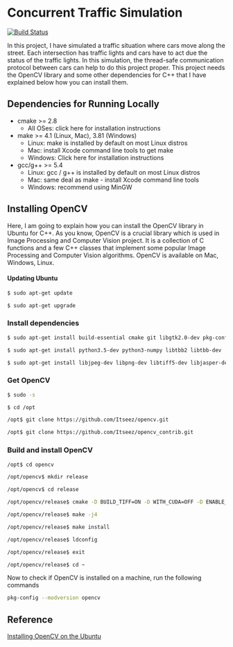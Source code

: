 # Concurrent Traffic Simulation

[![Build Status](https://travis-ci.org/joemccann/dillinger.svg?branch=master)](https://travis-ci.org/joemccann/dillinger)

In this project, I have simulated a traffic situation where cars move along the street. Each intersection has traffic lights and cars have to act due the status of the traffic lights. In this simulation, the thread-safe communication protocol between cars can help to do this project proper. This project needs the OpenCV library and some other dependencies for C++ that I have explained below how you can install them.

## Dependencies for Running Locally
* cmake >= 2.8
    * All OSes: click here for installation instructions
* make >= 4.1 (Linux, Mac), 3.81 (Windows)
    * Linux: make is installed by default on most Linux distros
    * Mac: install Xcode command line tools to get make
    * Windows: Click here for installation instructions
* gcc/g++ >= 5.4
    * Linux: gcc / g++ is installed by default on most Linux distros
    * Mac: same deal as make - install Xcode command line tools
    * Windows: recommend using MinGW

## Installing OpenCV
Here, I am going to explain how you can install the OpenCV library in Ubuntu for C++. As you know, OpenCV is a crucial library which is used in Image Processing and Computer Vision project.   It is a collection of C functions and a few C++ classes that implement some popular Image Processing and Computer Vision algorithms. OpenCV is available on Mac, Windows, Linux.

#### Updating Ubuntu
```bash 
$ sudo apt-get update
```
```bash 
$ sudo apt-get upgrade
```

### Install dependencies
```bash 
$ sudo apt-get install build-essential cmake git libgtk2.0-dev pkg-config libavcodec-dev libavformat-dev libswscale-dev
```

```bash 
$ sudo apt-get install python3.5-dev python3-numpy libtbb2 libtbb-dev
```

```bash 
$ sudo apt-get install libjpeg-dev libpng-dev libtiff5-dev libjasper-dev libdc1394-22-dev libeigen3-dev libtheora-dev libvorbis-dev libxvidcore-dev libx264-dev sphinx-common libtbb-dev yasm libfaac-dev libopencore-amrnb-dev libopencore-amrwb-dev libopenexr-dev libgstreamer-plugins-base1.0-dev libavutil-dev libavfilter-dev libavresample-dev
```

### Get OpenCV
```bash 
$ sudo -s
```
```bash 
$ cd /opt
```
```bash 
/opt$ git clone https://github.com/Itseez/opencv.git
```
```bash 
/opt$ git clone https://github.com/Itseez/opencv_contrib.git
```

### Build and install OpenCV
```bash 
/opt$ cd opencv
```
```bash 
/opt/opencv$ mkdir release
```
```bash 
/opt/opencv$ cd release
```
```bash 
/opt/opencv/release$ cmake -D BUILD_TIFF=ON -D WITH_CUDA=OFF -D ENABLE_AVX=OFF -D WITH_OPENGL=OFF -D WITH_OPENCL=OFF -D WITH_IPP=OFF -D WITH_TBB=ON -D BUILD_TBB=ON -D WITH_EIGEN=OFF -D WITH_V4L=OFF -D WITH_VTK=OFF -D BUILD_TESTS=OFF -D BUILD_PERF_TESTS=OFF -D CMAKE_BUILD_TYPE=RELEASE -D CMAKE_INSTALL_PREFIX=/usr/local -D OPENCV_EXTRA_MODULES_PATH=/opt/opencv_contrib/modules /opt/opencv/
```
```bash 
/opt/opencv/release$ make -j4
```
```bash 
/opt/opencv/release$ make install
```
```bash 
/opt/opencv/release$ ldconfig
```
```bash 
/opt/opencv/release$ exit
```
```bash 
/opt/opencv/release$ cd ~
```

Now to check if OpenCV is installed on a machine, run the following commands
```bash 
pkg-config --modversion opencv
```

## Reference
[Installing OpenCV on the Ubuntu](http://www.codebind.com/cpp-tutorial/install-opencv-ubuntu-cpp/)

